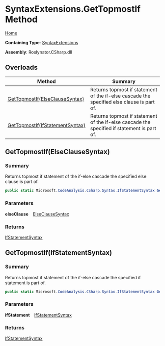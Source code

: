 # SyntaxExtensions\.GetTopmostIf Method

[Home](../../../../README.md)

**Containing Type**: [SyntaxExtensions](../README.md)

**Assembly**: Roslynator\.CSharp\.dll

## Overloads

| Method | Summary |
| ------ | ------- |
| [GetTopmostIf(ElseClauseSyntax)](#Roslynator_CSharp_SyntaxExtensions_GetTopmostIf_Microsoft_CodeAnalysis_CSharp_Syntax_ElseClauseSyntax_) | Returns topmost if statement of the if\-else cascade the specified else clause is part of\. |
| [GetTopmostIf(IfStatementSyntax)](#Roslynator_CSharp_SyntaxExtensions_GetTopmostIf_Microsoft_CodeAnalysis_CSharp_Syntax_IfStatementSyntax_) | Returns topmost if statement of the if\-else cascade the specified if statement is part of\. |

## GetTopmostIf\(ElseClauseSyntax\) <a name="Roslynator_CSharp_SyntaxExtensions_GetTopmostIf_Microsoft_CodeAnalysis_CSharp_Syntax_ElseClauseSyntax_"></a>

### Summary

Returns topmost if statement of the if\-else cascade the specified else clause is part of\.

```csharp
public static Microsoft.CodeAnalysis.CSharp.Syntax.IfStatementSyntax GetTopmostIf(this Microsoft.CodeAnalysis.CSharp.Syntax.ElseClauseSyntax elseClause)
```

### Parameters

**elseClause** &ensp; [ElseClauseSyntax](https://docs.microsoft.com/en-us/dotnet/api/microsoft.codeanalysis.csharp.syntax.elseclausesyntax)

### Returns

[IfStatementSyntax](https://docs.microsoft.com/en-us/dotnet/api/microsoft.codeanalysis.csharp.syntax.ifstatementsyntax)

## GetTopmostIf\(IfStatementSyntax\) <a name="Roslynator_CSharp_SyntaxExtensions_GetTopmostIf_Microsoft_CodeAnalysis_CSharp_Syntax_IfStatementSyntax_"></a>

### Summary

Returns topmost if statement of the if\-else cascade the specified if statement is part of\.

```csharp
public static Microsoft.CodeAnalysis.CSharp.Syntax.IfStatementSyntax GetTopmostIf(this Microsoft.CodeAnalysis.CSharp.Syntax.IfStatementSyntax ifStatement)
```

### Parameters

**ifStatement** &ensp; [IfStatementSyntax](https://docs.microsoft.com/en-us/dotnet/api/microsoft.codeanalysis.csharp.syntax.ifstatementsyntax)

### Returns

[IfStatementSyntax](https://docs.microsoft.com/en-us/dotnet/api/microsoft.codeanalysis.csharp.syntax.ifstatementsyntax)

